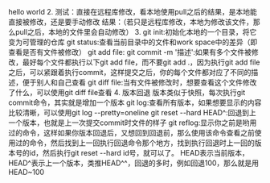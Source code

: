hello world
2. 测试：直接在远程库修改，看本地使用pull之后的结果，是本地能直接被修改，还是要手动修改
   结果：（若只是远程库修改，本地为修改该文件，那么pull之后，本地的文件里会自动修改）
3. 
   git init:初始化本地的一个目录，将它变为可管理的仓库
   git status:查看当前目录中的文件和work space中的差异（即查看是否有文件被修改）
   git add file:
   git commit -m '描述':如果有多个文件被修改，最好每个文件都执行以下git add file，而不要git add .，因为执行git add file之后，可以紧跟着执行commit，这样提交之后，你的每个文件都对应了不同的描述，便于别人和自己查看
   git diff file:当有文件被修改时，想要查看这个文件修改了什么，可以使用git diff file查看
4. 版本回退
   版本类似于快照，每次执行git commit命令，其实就是增加一个版本
   git log:查看所有版本，如果想要显示的内容比较清晰，可以使用git log --pretty=oneline
   git reset --hard HEAD^:回退到上一个版本，也就是上一次提交commit时文件的样子
   git reflog:显示你之前是哟用过的命令，这样如果你版本回退后，又想回到回退前，那么使用该命令查看之前使用过的命令，然后找到上一回执行回退命令那个地方，找到执行回退时上一回的版本号的id，然后执行git reset --hard id号，就可以了。
   HEAD表示当前版本，HEAD^表示上一个版本，类推HEAD^^，回退的多时，例如回退100，那么就是用HEAD~100
